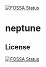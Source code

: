 [![FOSSA Status](https://app.fossa.com/api/projects/git%2Bgithub.com%2Fedgeai-neptune%2Fneptune.svg?type=shield)](https://app.fossa.com/projects/git%2Bgithub.com%2Fedgeai-neptune%2Fneptune?ref=badge_shield)

# neptune

## License
[![FOSSA Status](https://app.fossa.com/api/projects/git%2Bgithub.com%2Fedgeai-neptune%2Fneptune.svg?type=large)](https://app.fossa.com/projects/git%2Bgithub.com%2Fedgeai-neptune%2Fneptune?ref=badge_large)